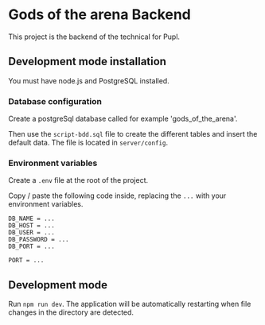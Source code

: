 # Gods of the arena Backend
This project is the backend of the technical for Pupl.

## Development mode installation

You must have node.js and PostgreSQL installed.

### Database configuration
Create a postgreSql database called for example 'gods_of_the_arena'.

Then use the `script-bdd.sql` file to create the different tables and insert the default data.
The file is located in `server/config`.

### Environment variables

Create a `.env` file at the root of the project.

Copy / paste the following code inside, replacing the `...` with your environment variables.

```{r}
DB_NAME = ...
DB_HOST = ...
DB_USER = ...
DB_PASSWORD = ...
DB_PORT = ...

PORT = ...
```

## Development mode
Run `npm run dev`. The application will be automatically restarting when file changes in the directory are detected.
